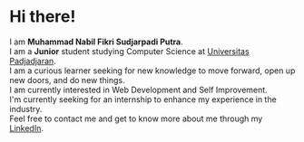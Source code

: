 # Hi there! 

I am **Muhammad Nabil Fikri Sudjarpadi Putra**.\
I am a **Junior** student studying Computer Science at [Universitas Padjadjaran](https://www.unpad.ac.id/).  
I am a curious learner seeking for new knowledge to move forward, open up new doors, and do new things.  
I am currently interested in Web Development and Self Improvement.   
I'm currently seeking for an internship to enhance my experience in the industry.  
Feel free to contact me and get to know more about me through my [LinkedIn](https://www.linkedin.com/in/mnabilfikrisp/).
